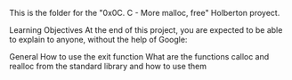 This is the folder for the "0x0C. C - More malloc, free" Holberton proyect.

Learning Objectives
At the end of this project, you are expected to be able to explain to anyone, without the help of Google:

General
How to use the exit function
What are the functions calloc and realloc from the standard library and how to use them